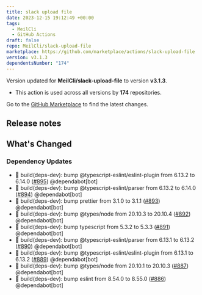 ```yaml
---
title: slack upload file
date: 2023-12-15 19:12:49 +00:00
tags:
  - MeilCli
  - GitHub Actions
draft: false
repo: MeilCli/slack-upload-file
marketplace: https://github.com/marketplace/actions/slack-upload-file
version: v3.1.3
dependentsNumber: "174"
---
```



Version updated for **MeilCli/slack-upload-file** to version **v3.1.3**.
- This action is used across all versions by **174** repositories.

Go to the [GitHub Marketplace](https://github.com/marketplace/actions/slack-upload-file) to find the latest changes.

## Release notes

## What's Changed
### Dependency Updates
- :green_book: build(deps-dev): bump @typescript-eslint/eslint-plugin from 6.13.2 to 6.14.0 ([#895](https://github.com/MeilCli/slack-upload-file/pull/895)) @dependabot[bot]
- :green_book: build(deps-dev): bump @typescript-eslint/parser from 6.13.2 to 6.14.0 ([#894](https://github.com/MeilCli/slack-upload-file/pull/894)) @dependabot[bot]
- :green_book: build(deps-dev): bump prettier from 3.1.0 to 3.1.1 ([#893](https://github.com/MeilCli/slack-upload-file/pull/893)) @dependabot[bot]
- :green_book: build(deps-dev): bump @types/node from 20.10.3 to 20.10.4 ([#892](https://github.com/MeilCli/slack-upload-file/pull/892)) @dependabot[bot]
- :green_book: build(deps-dev): bump typescript from 5.3.2 to 5.3.3 ([#891](https://github.com/MeilCli/slack-upload-file/pull/891)) @dependabot[bot]
- :green_book: build(deps-dev): bump @typescript-eslint/parser from 6.13.1 to 6.13.2 ([#890](https://github.com/MeilCli/slack-upload-file/pull/890)) @dependabot[bot]
- :green_book: build(deps-dev): bump @typescript-eslint/eslint-plugin from 6.13.1 to 6.13.2 ([#889](https://github.com/MeilCli/slack-upload-file/pull/889)) @dependabot[bot]
- :green_book: build(deps-dev): bump @types/node from 20.10.1 to 20.10.3 ([#887](https://github.com/MeilCli/slack-upload-file/pull/887)) @dependabot[bot]
- :green_book: build(deps-dev): bump eslint from 8.54.0 to 8.55.0 ([#886](https://github.com/MeilCli/slack-upload-file/pull/886)) @dependabot[bot]
